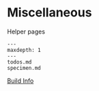 # Miscellaneous

Helper pages

```{toctree}
---
maxdepth: 1
---
todos.md
specimen.md
```

[Build Info](https://ayazar.dev/build.info.txt)
